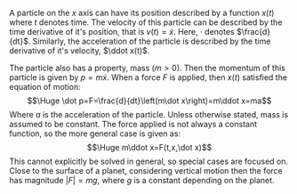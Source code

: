 
A particle on the $x$ axis can have its position described by a function $x(t)$ where $t$ denotes time. The velocity of this particle can be described by the time derivative of it's position, that is $v(t)=\dot x$. Here, $\cdot$ denotes $\frac{d}{dt}$. Similarly, the acceleration of the particle is described by the time derivative of it's velocity, $\ddot x(t)$.

The particle also has a property, mass ($m>0$). Then the momentum of this particle is given by $p=m\dot x$. When a force $F$ is applied, then $x(t)$ satisfied the equation of motion:$$\Huge \dot p=F=\frac{d}{dt}\left(m\dot x\right)=m\ddot x=ma$$Where $a$ is the acceleration of the particle. Unless otherwise stated, mass is assumed to be constant. The force applied is not always a constant function, so the more general case is given as:$$\Huge m\ddot x=F(t,x,\dot x)$$This cannot explicitly be solved in general, so special cases are focused on. Close to the surface of a planet, considering vertical motion then the force has magnitude $|F|=mg$, where $g$ is a constant depending on the planet.
